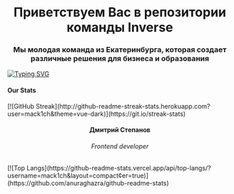 <h1 align="center">Приветствуем Вас в репозитории команды Inverse</h1>
<h3 align="center">Мы молодая команда из Екатеринбурга, которая создает различные решения для бизнеса и образования</h3>


<a href="https://git.io/typing-svg"><img src="https://readme-typing-svg.herokuapp.com?font=Fira+Code&weight=500&size=24&pause=1000&color=FF5A49&center=true&vCenter=true&width=435&lines=Inverse+roster" alt="Typing SVG" /></a>

<h4>Our Stats</h4>
[![GitHub Streak](http://github-readme-streak-stats.herokuapp.com?user=mack1ch&theme=vue-dark)](https://git.io/streak-stats)

<h4 align="center">Дмитрий Степанов</h4>
<h6 align="center">Frontend developer</h6>
[![Top Langs](https://github-readme-stats.vercel.app/api/top-langs/?username=mack1ch&layout=compact&center=true)](https://github.com/anuraghazra/github-readme-stats)

